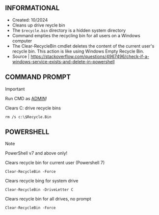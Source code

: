 ## INFORMATIONAL
- Created: 10/2024
- Cleans up drive reycle bin
- The `$recycle.bin` directory is a hidden system directory
- Command empties the recycling bin for all users on a Windows computer
- The Clear-RecycleBin cmdlet deletes the content of the current user's recycle bin. This action is like using Windows Empty Recycle Bin.
- Source | https://stackoverflow.com/questions/4967496/check-if-a-windows-service-exists-and-delete-in-powershell      

## COMMAND PROMPT
> [!IMPORTANT]
> Run CMD as <ins>ADMIN</ins>!

Clears C: drive recycle bins
```
rm /s c:\$Recycle.Bin 
```

## POWERSHELL
> [!NOTE]
> PowerShell v7 and above only!

Clears recycle bin for current user (Powershell 7)
```
Clear-RecycleBin -Force
```

Clears recycle bing for system drive
```
Clear-RecycleBin -DriveLetter C
```

Clears recycle bin for all drives, no prompt
```
Clear-RecycleBin -Force
```
